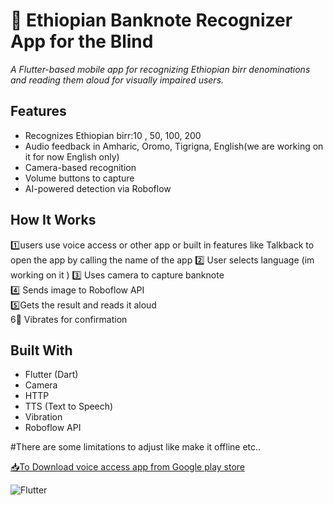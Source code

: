 # 🏦 Ethiopian Banknote Recognizer App for the Blind  
_A Flutter-based mobile app for recognizing Ethiopian birr denominations and reading them aloud for visually impaired users._

## Features
- Recognizes Ethiopian birr:10 , 50, 100, 200
- Audio feedback in Amharic, Oromo, Tigrigna, English(we are working on it for now English only)
- Camera-based recognition
- Volume buttons to capture
- AI-powered detection via Roboflow

## How It Works
1️⃣users use voice access or other app or built in features like Talkback to open the app by calling the name of the app
2️⃣ User selects language (im working on it )
3️⃣ Uses camera to capture banknote  
4️⃣ Sends image to Roboflow API  
5️⃣Gets the result and reads it aloud  
6⃣ Vibrates for confirmation

## Built With
- Flutter (Dart)
- Camera
- HTTP
- TTS (Text to Speech)
- Vibration
- Roboflow API


#There are some limitations to adjust like make it offline etc..


[📥To Download voice access app from Google play store ](https://www.google.com/url?sa=t&source=web&rct=j&opi=89978449&url=https://play.google.com/store/apps/details%3Fid%3Dcom.google.android.apps.accessibility.voiceaccess%26hl%3Den_US%26referrer%3Dutm_source%253Dgoogle%2526utm_medium%253Dorganic%2526utm_term%253Dvoice%2Baccess%2Bapp%26pcampaignid%3DAPPU_1_40p_aJrrHMLskdUP1pSbqAg&ved=2ahUKEwja6NWjhdCOAxVCdqQEHVbKBoUQ5YQBegQIChAC&usg=AOvVaw3U-LIHXWdU_Qv0kmA25Fe1)



![Flutter](https://img.shields.io/badge/flutter-v3.22-blue)
